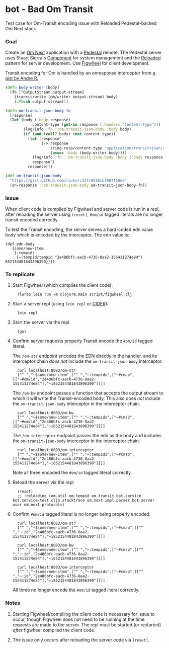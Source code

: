 # bot - Bad Om Transit

Test case for Om-Transit encoding issue with Reloaded Pedestal-backed Om Next
stack.

### Goal

Create an [Om Next][om-next] application with a [Pedestal][pedestal] remote.
The Pedestal server uses Stuart Sierra's [Component][component] for system
management and the [Reloaded][reloaded] pattern for server development.
Use [Figwheel][figwheel] for client development.

Transit encoding for Om is handled by an onresponse interceptor from
[a gist by Andre R.][transit-om-json-body]

```clojure
(defn body-writer [body]
  (fn [^OutputStream output-stream]
    (transit/write (om/writer output-stream) body)
    (.flush output-stream)))

(defn om-transit-json-body-fn
  [response]
  (let [body (:body response)
            content-type (get-in response [:headers "Content-Type"])]
        (log/info :fn ::om-transit-json-body :body body)
        (if (and (coll? body) (not content-type))
          (let [response'
                (-> response
                    (ring-resp/content-type "application/transit+json;charset=UTF-8")
                    (assoc :body (body-writer body)))]
            (log/info :fn ::om-transit-json-body :body (:body response'))
            response')
          response)))

(def om-transit-json-body
  "https://gist.github.com/rauhs/c137c0518cb7067f58ee"
  (on-response ::om-transit-json-body om-transit-json-body-fn))
```

[om-next]: https://github.com/omcljs/om/wiki/Quick-Start-(om.next)
[pedestal]: http://pedestal.io
[component]: https://github.com/stuartsierra/component
[reloaded]: http://thinkrelevance.com/blog/2013/06/04/clojure-workflow-reloaded
[figwheel]: https://github.com/bhauman/lein-figwheel
[transit-om-json-body]: https://gist.github.com/rauhs/c137c0518cb7067f58ee

### Issue

When client code is compiled by Figwheel and server code is run in a repl,
after reloading the server using `(reset)`,  `#om/id` tagged
literals are no longer transit encoded correctly.

To test the Transit encoding, the server serves a hard-coded edn value body
which is encoded by the interceptor. The edn value is:

    (def edn-body
      `{some/new-item
        {:tempids
         {~(tempid/tempid "2e486bfc-aacb-4736-8aa2-155411274e84") 852154481843896390}}})

### To replicate

1. Start Figwheel (which compiles the client code).

         rlwrap lein run -m clojure.main script/figwheel.clj

2. Start a server repl (using `lein repl` or [CIDER][cider]):

         lein repl

3. Start the server via the repl

         (go)

4. Confirm server requests properly Transit encode the `#om/id`
   tagged literal.


   The `/om-str` endpoint encodes the EDN directly in the handler, and its
   interceptor chain *does not* include the `om-transit-json-body` interceptor.

         curl localhost:8083/om-str
         ["^ ","~$some/new-item",["^ ","~:tempids",["~#cmap",[["~#om/id","2e486bfc-aacb-4736-8aa2-155411274e84"],"~i852154481843896390"]]]]

   The `/om-bw` endpoint passes a function that accepts the output stream to which
   it will write the Transit-encoded body. This also does *not* include the
   `om-transit-json-body` interceptor in the interceptor chain.

         curl localhost:8083/om-bw
         ["^ ","~$some/new-item",["^ ","~:tempids",["~#cmap",[["~#om/id","2e486bfc-aacb-4736-8aa2-155411274e84"],"~i852154481843896390"]]]]

   The `/om-interceptor` endpoint passes the edn as the body and includes the
   `om-transit-json-body` interceptor in the interceptor chain.

         curl localhost:8083/om-interceptor
         ["^ ","~$some/new-item",["^ ","~:tempids",["~#cmap",[["~#om/id","2e486bfc-aacb-4736-8aa2-155411274e84"],"~i852154481843896390"]]]]

    Note all three encoded the `#om/id` tagged literal correctly.


5. Reload the server via the repl

         (reset)
         ;; :reloading (om.util om.tempid om.transit bot.service bot.service-test cljs.stacktrace om.next.impl.parser bot.server user om.next.protocols)

6. Confirm `#om/id` tagged literal is no longer being properly encoded.

         curl localhost:8083/om-str
         ["^ ","~$some/new-item",["^ ","~:tempids",["~#cmap",[["^ ","~:id","2e486bfc-aacb-4736-8aa2-155411274e84"],"~i852154481843896390"]]]]

         curl localhost:8083/om-bw
         ["^ ","~$some/new-item",["^ ","~:tempids",["~#cmap",[["^ ","~:id","2e486bfc-aacb-4736-8aa2-155411274e84"],"~i852154481843896390"]]]]

         curl localhost:8083/om-interceptor
         ["^ ","~$some/new-item",["^ ","~:tempids",["~#cmap",[["^ ","~:id","2e486bfc-aacb-4736-8aa2-155411274e84"],"~i852154481843896390"]]]]

    All three no longer encode the `#om/id` tagged literal correctly.

### Notes

 1. Starting Figwheel/compiling the client code is necessary for issue to occur,
    though Figwheel does not need to be running at the time requests are made
    to the server. The repl must be started (or restarted) *after* figwheel
    compiled the client code.

 2. The issue only occurs after reloading the server code via `(reset)`.


[cider]: http://cider.readthedocs.io
